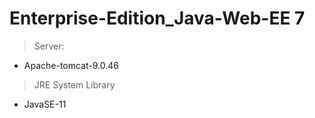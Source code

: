 # Enterprise-Edition_Java-Web-EE 7
> Server: 
- Apache-tomcat-9.0.46
> JRE System Library
- JavaSE-11

